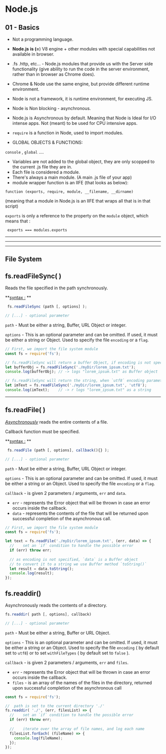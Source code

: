 # Node.js



## 01 - Basics



- Not a programming language.

- **Node.js**  **is  (=**) V8 engine + other modules with special capabilities not available in browser.
- .fs	.http,  etc...   - Node.js modules that provide us with the Server side functionality (give ability to run the code in the server environment, rather than in browser as Chrome does).
- Chrome & Node use the same engine, but provide different runtime environment.
- Node is not a framework, it is runtime environment, for executing JS.
- Node is Non blocking - asynchronous.
- Node.js is Asynchronous by default. Meaning that Node is Ideal for I/O intense apps. Not (meant) to be used for CPU intensive apps.
- `require`  is a function in Node, used to import modules.

- GLOBAL OBJECTS & FUNCTIONS:

`console` , `global` ....

- Variables are not added to the global object, they are only scopped to the current  .js file they are in.
- Each file is considered a module.
- There's always a main module. (A main .js file of your app)
- module wrapper function is an IIFE (that looks as below):

 `function (exports, require, module, __filename, __dirname) `

(meaning that a module in Node.js is an IIFE that wraps all that is in that script)



`exports` is only a reference to the property on the `module` object, which means that : 

` exports === modules.exports`









****

****

****



## File System



## fs.readFileSync( )

Reads the file specified in the path synchronously.

**<u>syntax :</u> **

```javascript
 fs.readFileSync (path [, options] );

// [...] - optional parameter
```

`path` - Must be either a string, Buffer, URL Object or integer.

`options` - This is an optional parameter and can be omitted. If used, it must be either a string or Object. Used to specify the file `encoding` or a `flag`.

```javascript
// First, we import the file system module
const fs = require('fs');

// fs.readFileSync will return a buffer Object, if encoding is not specified.
let bufferObj = fs.readFileSync('./myDir/lorem_ipsum.txt');
console.log(bufferObj);	// -> logs "lorem_ipsum.txt" as Buffer object

// fs.readFileSync will return the string, when `utf8` encoding parameter is set.
let imText = fs.readFileSync('./myDir/lorem_ipsum.txt', 'utf8');
console.log(imText);	// -> r logs "lorem_ipsum.txt" as a string	
```



****



## fs.readFile( )

*<u>Asynchronously</u>* reads the entire contents of a file.

Callback function must be specified.

**<u>syntax :</u> **

```javascript
 fs.readFile (path [, options], callback(){} );

// [...] - optional parameter
```

`path` - Must be either a string, Buffer, URL Object or integer.

`options` - This is an optional parameter and can be omitted. If used, it must be either a string or an Object. Used to specify the file `encoding` or a `flag`.

`callback` -  is given 2 parameters / arguments, `err` and `data`.  

* `err`  - represents the Error object that will be thrown in case an error occurs inside the callback.
* `data` - represents the contents of the file that will be returned upon successful completion of the asynchronous call.

```javascript
// First, we import the file system module
const fs = require('fs');

let text = fs.readFile('./myDir/lorem_ipsum.txt', (err, data) => {
  //	set an `if` condition to handle the possible error
  if (err) throw err;
  
  // as encoding is not specified, `data` is a Buffer object
  // to convert it to a string we use Buffer method `toString()`
  let result = data.toString();
  console.log(result);
});
```



## fs.readdir()

Asynchronously reads the contents of a directory.

```javascript
fs.readdir( path [, options], callback)

// [...] - optional parameter
```

`path` - Must be either a string, Buffer or URL Object.

`options` - This is an optional parameter and can be omitted. If used, it must be either a string or an Object.  Used to specify the file `encoding` ( by default set to `utf8`) or to set `withFileTypes` ( by default set to `false` ).

`callback` -  is given 2 parameters / arguments, `err` and `files`.  

- `err`  - represents the Error object that will be thrown in case an error occurs inside the callback.
- `files` - is an array of the names of the files in the directory, returned upon successful completion of the asynchronous call

```javascript
const fs = require('fs');

//	path is set to the current directory './'
fs.readdir( './', (err, filesList) => {
  //	set an `if` condition to handle the possible error
  if (err) throw err;
  
  //	iterate over the array of file names, and log each name
  filesList.forEach( (fileName) => {
    console.log(fileName);
  });
});
```


